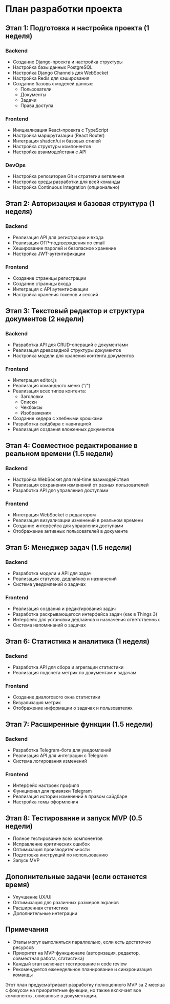 # План разработки проекта

## Этап 1: Подготовка и настройка проекта (1 неделя)

### Backend
- Создание Django-проекта и настройка структуры
- Настройка базы данных PostgreSQL
- Настройка Django Channels для WebSocket
- Настройка Redis для кэширования
- Создание базовых моделей данных:
  - Пользователи
  - Документы
  - Задачи
  - Права доступа

### Frontend
- Инициализация React-проекта с TypeScript
- Настройка маршрутизации (React Router)
- Интеграция shadcn/ui и базовых стилей
- Настройка структуры компонентов
- Настройка взаимодействия с API

### DevOps
- Настройка репозитория Git и стратегии ветвления
- Настройка среды разработки для всей команды
- Настройка Continuous Integration (опционально)

## Этап 2: Авторизация и базовая структура (1 неделя)

### Backend
- Реализация API для регистрации и входа
- Реализация OTP-подтверждения по email
- Хеширование паролей и безопасное хранение
- Настройка JWT-аутентификации

### Frontend
- Создание страницы регистрации
- Создание страницы входа
- Интеграция с API аутентификации
- Настройка хранения токенов и сессий

## Этап 3: Текстовый редактор и структура документов (2 недели)

### Backend
- Разработка API для CRUD-операций с документами
- Реализация древовидной структуры документов
- Настройка модели для хранения контента документов

### Frontend
- Интеграция editor.js
- Реализация командного меню ("/")
- Реализация всех типов контента:
  - Заголовки
  - Списки
  - Чекбоксы
  - Изображения
- Создание хедера с хлебными крошками
- Разработка сайдбара с навигацией
- Реализация создания вложенных документов

## Этап 4: Совместное редактирование в реальном времени (1.5 недели)

### Backend
- Настройка WebSocket для real-time взаимодействия
- Реализация сохранения изменений от разных пользователей
- Разработка API для управления доступами

### Frontend
- Интеграция WebSocket с редактором
- Реализация визуализации изменений в реальном времени
- Создание интерфейса для управления доступами
- Отображение активных пользователей в документе

## Этап 5: Менеджер задач (1.5 недели)

### Backend
- Разработка модели и API для задач
- Реализация статусов, дедлайнов и назначений
- Система уведомлений о задачах

### Frontend
- Реализация создания и редактирования задач
- Разработка раскрывающегося интерфейса задач (как в Things 3)
- Интерфейс для установки дедлайнов и назначения ответственных
- Система напоминаний о задачах

## Этап 6: Статистика и аналитика (1 неделя)

### Backend
- Разработка API для сбора и агрегации статистики
- Реализация подсчета метрик по документам и задачам

### Frontend
- Создание диалогового окна статистики
- Визуализация метрик
- Отображение информации о задачах и пользователях

## Этап 7: Расширенные функции (1.5 недели)

### Backend
- Разработка Telegram-бота для уведомлений
- Реализация API для интеграции с Telegram
- Система логирования изменений

### Frontend
- Интерфейс настроек профиля
- Функционал для привязки Telegram
- Реализация истории изменений в правом сайдбаре
- Настройка темы оформления

## Этап 8: Тестирование и запуск MVP (0.5 недели)

- Полное тестирование всех компонентов
- Исправление критических ошибок
- Оптимизация производительности
- Подготовка инструкций по использованию
- Запуск MVP

## Дополнительные задачи (если останется время)

- Улучшение UX/UI
- Оптимизация для различных размеров экранов
- Расширенная статистика
- Дополнительные интеграции

## Примечания

- Этапы могут выполняться параллельно, если есть достаточно ресурсов
- Приоритет на MVP-функционале (авторизация, редактор, совместная работа, статистика)
- Каждый этап включает тестирование и code review
- Рекомендуется еженедельное планирование и синхронизация команды

Этот план предусматривает разработку полноценного MVP за 2 месяца с фокусом на приоритетные функции, но также включает все компоненты, описанные в документации.
